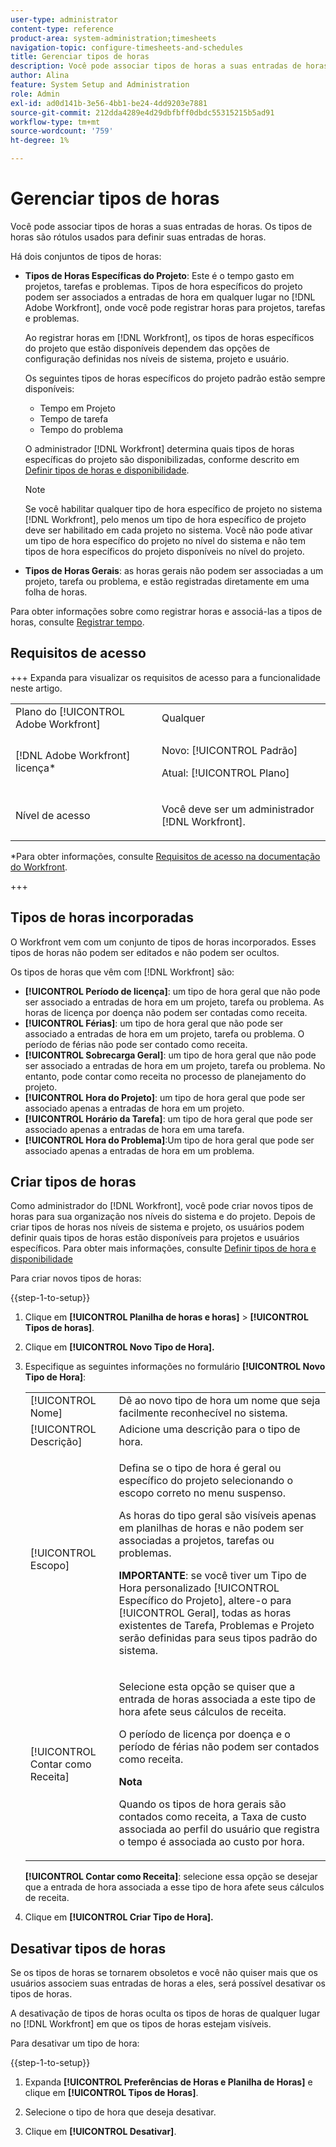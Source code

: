 ```yaml
---
user-type: administrator
content-type: reference
product-area: system-administration;timesheets
navigation-topic: configure-timesheets-and-schedules
title: Gerenciar tipos de horas
description: Você pode associar tipos de horas a suas entradas de horas. Os tipos de horas são rótulos usados para definir suas entradas de horas.
author: Alina
feature: System Setup and Administration
role: Admin
exl-id: ad0d141b-3e56-4bb1-be24-4dd9203e7881
source-git-commit: 212dda4289e4d29dbfbff0dbdc55315215b5ad91
workflow-type: tm+mt
source-wordcount: '759'
ht-degree: 1%

---
```


# Gerenciar tipos de horas

<!--Audited: 07/2024-->

<!--DON'T DELETE, DRAFT OR HIDE THIS ARTICLE. IT IS LINKED TO THE PRODUCT, THROUGH THE CONTEXT SENSITIVE HELP LINKS. 
**Linked to Creating Billing Record-->

Você pode associar tipos de horas a suas entradas de horas. Os tipos de horas são rótulos usados para definir suas entradas de horas.

Há dois conjuntos de tipos de horas:

* **Tipos de Horas Específicas do Projeto**: Este é o tempo gasto em projetos, tarefas e problemas. Tipos de hora específicos do projeto podem ser associados a entradas de hora em qualquer lugar no [!DNL Adobe Workfront], onde você pode registrar horas para projetos, tarefas e problemas.

  Ao registrar horas em [!DNL Workfront], os tipos de horas específicos do projeto que estão disponíveis dependem das opções de configuração definidas nos níveis de sistema, projeto e usuário.

  Os seguintes tipos de horas específicos do projeto padrão estão sempre disponíveis:

   * Tempo em Projeto
   * Tempo de tarefa
   * Tempo do problema

  O administrador [!DNL Workfront] determina quais tipos de horas específicas do projeto são disponibilizadas, conforme descrito em [Definir tipos de horas e disponibilidade](../../../timesheets/create-and-manage-timesheets/define-hour-types-and-availability.md).

  >[!NOTE]
  >
  >Se você habilitar qualquer tipo de hora específico de projeto no sistema [!DNL Workfront], pelo menos um tipo de hora específico de projeto deve ser habilitado em cada projeto no sistema. Você não pode ativar um tipo de hora específico do projeto no nível do sistema e não tem tipos de hora específicos do projeto disponíveis no nível do projeto.

* **Tipos de Horas Gerais**: as horas gerais não podem ser associadas a um projeto, tarefa ou problema, e estão registradas diretamente em uma folha de horas.

Para obter informações sobre como registrar horas e associá-las a tipos de horas, consulte [Registrar tempo](/help/quicksilver/timesheets/create-and-manage-timesheets/log-time.md).

## Requisitos de acesso

+++ Expanda para visualizar os requisitos de acesso para a funcionalidade neste artigo.

<table style="table-layout:auto"> 
 <col> 
 <col> 
 <tbody> 
  <tr> 
   <td role="rowheader">Plano do [!UICONTROL Adobe Workfront]</td> 
   <td>Qualquer</td> 
  </tr> 
  <tr> 
   <td role="rowheader">[!DNL Adobe Workfront] licença*</td> 
   <td> <p>Novo: [!UICONTROL Padrão]</p>
   <p>Atual: [!UICONTROL Plano]</p></td> 
  </tr> 
  <tr> 
   <td role="rowheader">Nível de acesso</td> 
   <td> <p>Você deve ser um administrador [!DNL Workfront].</p> <p> </td> 
  </tr> 
 </tbody> 
</table>

*Para obter informações, consulte [Requisitos de acesso na documentação do Workfront](/help/quicksilver/administration-and-setup/add-users/access-levels-and-object-permissions/access-level-requirements-in-documentation.md).

+++

## Tipos de horas incorporadas

O Workfront vem com um conjunto de tipos de horas incorporados. Esses tipos de horas não podem ser editados e não podem ser ocultos.

Os tipos de horas que vêm com [!DNL Workfront] são:

* **[!UICONTROL Período de licença]**: um tipo de hora geral que não pode ser associado a entradas de hora em um projeto, tarefa ou problema. As horas de licença por doença não podem ser contadas como receita.
* **[!UICONTROL Férias]**: um tipo de hora geral que não pode ser associado a entradas de hora em um projeto, tarefa ou problema. O período de férias não pode ser contado como receita.
* **[!UICONTROL Sobrecarga Geral]**: um tipo de hora geral que não pode ser associado a entradas de hora em um projeto, tarefa ou problema. No entanto, pode contar como receita no processo de planejamento do projeto.
* **[!UICONTROL Hora do Projeto]**: um tipo de hora geral que pode ser associado apenas a entradas de hora em um projeto.
* **[!UICONTROL Horário da Tarefa]**: um tipo de hora geral que pode ser associado apenas a entradas de hora em uma tarefa.
* **[!UICONTROL Hora do Problema]**:Um tipo de hora geral que pode ser associado apenas a entradas de hora em um problema.

## Criar tipos de horas

Como administrador do [!DNL Workfront], você pode criar novos tipos de horas para sua organização nos níveis do sistema e do projeto. Depois de criar tipos de horas nos níveis de sistema e projeto, os usuários podem definir quais tipos de horas estão disponíveis para projetos e usuários específicos. Para obter mais informações, consulte [Definir tipos de hora e disponibilidade](../../../timesheets/create-and-manage-timesheets/define-hour-types-and-availability.md)

Para criar novos tipos de horas:

{{step-1-to-setup}}

1. Clique em **[!UICONTROL Planilha de horas e horas]** > **[!UICONTROL Tipos de horas]**.

1. Clique em **[!UICONTROL Novo Tipo de Hora].**
1. Especifique as seguintes informações no formulário **[!UICONTROL Novo Tipo de Hora]**:

   <table style="table-layout:auto"> 
    <col> 
    <col> 
    <tbody> 
     <tr> 
      <td role="rowheader">[!UICONTROL Nome]</td> 
      <td>Dê ao novo tipo de hora um nome que seja facilmente reconhecível no sistema.</td> 
     </tr> 
     <tr> 
      <td role="rowheader">[!UICONTROL Descrição]</td> 
      <td>Adicione uma descrição para o tipo de hora.</td> 
     </tr> 
     <tr> 
      <td role="rowheader">[!UICONTROL Escopo]</td> 
      <td> <p>Defina se o tipo de hora é geral ou específico do projeto selecionando o escopo correto no menu suspenso.</p> <p>As horas do tipo geral são visíveis apenas em planilhas de horas e não podem ser associadas a projetos, tarefas ou problemas.</p> <p><b>IMPORTANTE</b>: se você tiver um Tipo de Hora personalizado [!UICONTROL Específico do Projeto], altere-o para [!UICONTROL Geral], todas as horas existentes de Tarefa, Problemas e Projeto serão definidas para seus tipos padrão do sistema.</p> </td> 
     </tr> 
     <tr> 
      <td role="rowheader">[!UICONTROL Contar como Receita]</td> 
      <td><p>Selecione esta opção se quiser que a entrada de horas associada a este tipo de hora afete seus cálculos de receita.</p>
      <p>O período de licença por doença e o período de férias não podem ser contados como receita.</p>
      <p><b>Nota</b></p>
      <p>Quando os tipos de hora gerais são contados como receita, a Taxa de custo associada ao perfil do usuário que registra o tempo é associada ao custo por hora.  
      </td> 
     </tr> 
    </tbody> 
   </table>

   **[!UICONTROL Contar como Receita]**: selecione essa opção se desejar que a entrada de hora associada a esse tipo de hora afete seus cálculos de receita.

1. Clique em **[!UICONTROL Criar Tipo de Hora].**

## Desativar tipos de horas

Se os tipos de horas se tornarem obsoletos e você não quiser mais que os usuários associem suas entradas de horas a eles, será possível desativar os tipos de horas.

A desativação de tipos de horas oculta os tipos de horas de qualquer lugar no [!DNL Workfront] em que os tipos de horas estejam visíveis.

Para desativar um tipo de hora:

{{step-1-to-setup}}

1. Expanda **[!UICONTROL Preferências de Horas e Planilha de Horas]** e clique em **[!UICONTROL Tipos de Horas]**.

1. Selecione o tipo de hora que deseja desativar.

1. Clique em **[!UICONTROL Desativar]**.
